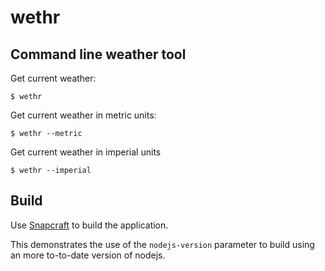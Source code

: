 # wethr
## Command line weather tool

Get current weather:
```
$ wethr
```

  Get  current weather in metric units:
```
$ wethr --metric
```

Get current weather in imperial units
```
$ wethr --imperial
```

## Build
Use [Snapcraft](https://snapcraft.io/) to build the application.

This demonstrates the use of the `nodejs-version` parameter to build using an more to-to-date version of nodejs.
